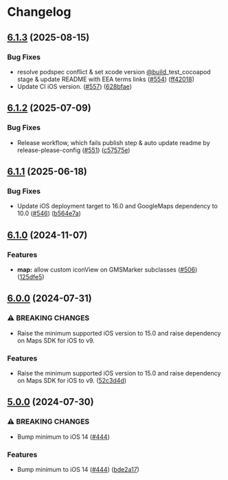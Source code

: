 # Changelog

## [6.1.3](https://github.com/googlemaps/google-maps-ios-utils/compare/v6.1.2...v6.1.3) (2025-08-15)


### Bug Fixes

* resolve podspec conflict & set xcode version [@build](https://github.com/build)_test_cocoapod stage & update README with EEA terms links ([#554](https://github.com/googlemaps/google-maps-ios-utils/issues/554)) ([ff42018](https://github.com/googlemaps/google-maps-ios-utils/commit/ff420185b5df0a3043ae26aa0b263323f8fb5d7c))
* Update CI iOS version. ([#557](https://github.com/googlemaps/google-maps-ios-utils/issues/557)) ([628bfae](https://github.com/googlemaps/google-maps-ios-utils/commit/628bfaee1fff1ccff9e84ac4eb0626d1fe494903))

## [6.1.2](https://github.com/googlemaps/google-maps-ios-utils/compare/v6.1.1...v6.1.2) (2025-07-09)


### Bug Fixes

* Release workflow, which fails publish step & auto update readme by release-please-config ([#551](https://github.com/googlemaps/google-maps-ios-utils/issues/551)) ([c57575e](https://github.com/googlemaps/google-maps-ios-utils/commit/c57575e0b4e1650b60aa082ab87cc52e43aa8f41))

## [6.1.1](https://github.com/googlemaps/google-maps-ios-utils/compare/v6.1.0...v6.1.1) (2025-06-18)


### Bug Fixes

* Update iOS deployment target to 16.0 and GoogleMaps dependency to 10.0 ([#546](https://github.com/googlemaps/google-maps-ios-utils/issues/546)) ([b564e7a](https://github.com/googlemaps/google-maps-ios-utils/commit/b564e7aed2813712c623b807e18d3277600f2c81))

## [6.1.0](https://github.com/googlemaps/google-maps-ios-utils/compare/v6.0.0...v6.1.0) (2024-11-07)


### Features

* **map:** allow custom iconView on GMSMarker subclasses ([#506](https://github.com/googlemaps/google-maps-ios-utils/issues/506)) ([125dfe5](https://github.com/googlemaps/google-maps-ios-utils/commit/125dfe516b0ad4497889da1ec3b6e02a38174ae9))

## [6.0.0](https://github.com/googlemaps/google-maps-ios-utils/compare/v5.0.0...v6.0.0) (2024-07-31)


### ⚠ BREAKING CHANGES

* Raise the minimum supported iOS version to 15.0 and raise dependency on Maps SDK for iOS to v9.

### Features

* Raise the minimum supported iOS version to 15.0 and raise dependency on Maps SDK for iOS to v9. ([52c3d4d](https://github.com/googlemaps/google-maps-ios-utils/commit/52c3d4d6b5b7d182d64b6442d0ceb2b76afe372d))

## [5.0.0](https://github.com/googlemaps/google-maps-ios-utils/compare/v4.2.2...v5.0.0) (2024-07-30)


### ⚠ BREAKING CHANGES

* Bump minimum to iOS 14 ([#444](https://github.com/googlemaps/google-maps-ios-utils/issues/444))

### Features

* Bump minimum to iOS 14 ([#444](https://github.com/googlemaps/google-maps-ios-utils/issues/444)) ([bde2a17](https://github.com/googlemaps/google-maps-ios-utils/commit/bde2a17bb01b17fe82ecfc6197255acebbb84644))
